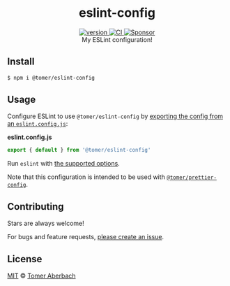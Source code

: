 <h1 align="center">
  eslint-config
</h1>

<div align="center">
  <a href="https://npmjs.org/package/@tomer/eslint-config">
    <img src="https://badgen.now.sh/npm/v/@tomer/eslint-config" alt="version" />
  </a>
  <a href="https://github.com/TomerAberbach/eslint-config/actions">
    <img src="https://github.com/TomerAberbach/eslint-config/workflows/CI/badge.svg" alt="CI" />
  </a>
  <a href="https://github.com/sponsors/TomerAberbach">
    <img src="https://img.shields.io/static/v1?label=Sponsor&message=%E2%9D%A4&logo=GitHub&color=%23fe8e86" alt="Sponsor">
  </a>
</div>

<div align="center">
  My ESLint configuration!
</div>

## Install

```sh
$ npm i @tomer/eslint-config
```

## Usage

Configure ESLint to use `@tomer/eslint-config` by
[exporting the config from an `eslint.config.js`](https://eslint.org/docs/latest/user-guide/configuring/configuration-files-new):

**eslint.config.js**

```js
export { default } from '@tomer/eslint-config'
```

Run `eslint` with
[the supported options](https://eslint.org/docs/user-guide/command-line-interface#options).

Note that this configuration is intended to be used with
[`@tomer/prettier-config`](https://github.com/TomerAberbach/prettier-config).

## Contributing

Stars are always welcome!

For bugs and feature requests,
[please create an issue](https://github.com/TomerAberbach/eslint-config/issues/new).

## License

[MIT](https://github.com/TomerAberbach/eslint-config/blob/main/license) ©
[Tomer Aberbach](https://github.com/TomerAberbach)
